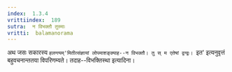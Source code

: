 ```yaml
---
index:  1.3.4
vrittiindex:  189
sutra:  न विभक्तौ तुस्माः
vritti:  balamanorama 
---
```


अथ जसः सकारस्य `हलन्त्यम्'मितीत्संज्ञायां लोपमाशङ्क्याह--न विभक्तौ। तु स् म एतेषां द्वन्द्वः। `इत' इत्यनुवृत्तं बहुवचनान्ततया विपरिणम्यते। तदाह--विभक्तिस्था इत्यादिना। 

